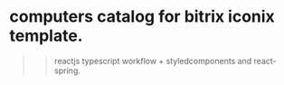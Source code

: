 # computers catalog for bitrix iconix template.
>> reactjs typescript workflow + styledcomponents and react-spring.
